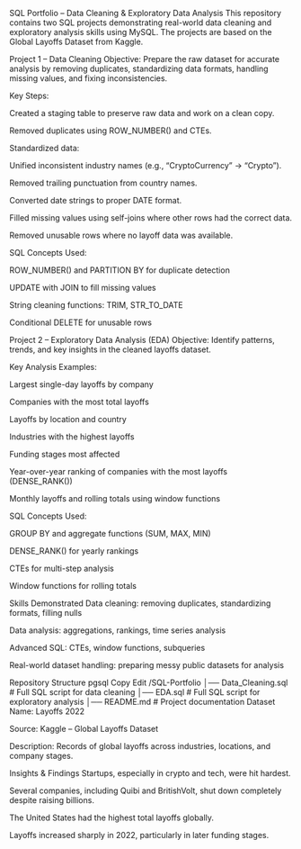 SQL Portfolio – Data Cleaning & Exploratory Data Analysis
This repository contains two SQL projects demonstrating real-world data cleaning and exploratory analysis skills using MySQL. The projects are based on the Global Layoffs Dataset from Kaggle.

Project 1 – Data Cleaning
Objective:
Prepare the raw dataset for accurate analysis by removing duplicates, standardizing data formats, handling missing values, and fixing inconsistencies.

Key Steps:

Created a staging table to preserve raw data and work on a clean copy.

Removed duplicates using ROW_NUMBER() and CTEs.

Standardized data:

Unified inconsistent industry names (e.g., “CryptoCurrency” → “Crypto”).

Removed trailing punctuation from country names.

Converted date strings to proper DATE format.

Filled missing values using self-joins where other rows had the correct data.

Removed unusable rows where no layoff data was available.

SQL Concepts Used:

ROW_NUMBER() and PARTITION BY for duplicate detection

UPDATE with JOIN to fill missing values

String cleaning functions: TRIM, STR_TO_DATE

Conditional DELETE for unusable rows

Project 2 – Exploratory Data Analysis (EDA)
Objective:
Identify patterns, trends, and key insights in the cleaned layoffs dataset.

Key Analysis Examples:

Largest single-day layoffs by company

Companies with the most total layoffs

Layoffs by location and country

Industries with the highest layoffs

Funding stages most affected

Year-over-year ranking of companies with the most layoffs (DENSE_RANK())

Monthly layoffs and rolling totals using window functions

SQL Concepts Used:

GROUP BY and aggregate functions (SUM, MAX, MIN)

DENSE_RANK() for yearly rankings

CTEs for multi-step analysis

Window functions for rolling totals

Skills Demonstrated
Data cleaning: removing duplicates, standardizing formats, filling nulls

Data analysis: aggregations, rankings, time series analysis

Advanced SQL: CTEs, window functions, subqueries

Real-world dataset handling: preparing messy public datasets for analysis

Repository Structure
pgsql
Copy
Edit
/SQL-Portfolio
│── Data_Cleaning.sql      # Full SQL script for data cleaning
│── EDA.sql                # Full SQL script for exploratory analysis
│── README.md              # Project documentation
Dataset
Name: Layoffs 2022

Source: Kaggle – Global Layoffs Dataset

Description: Records of global layoffs across industries, locations, and company stages.

Insights & Findings
Startups, especially in crypto and tech, were hit hardest.

Several companies, including Quibi and BritishVolt, shut down completely despite raising billions.

The United States had the highest total layoffs globally.

Layoffs increased sharply in 2022, particularly in later funding stages.
